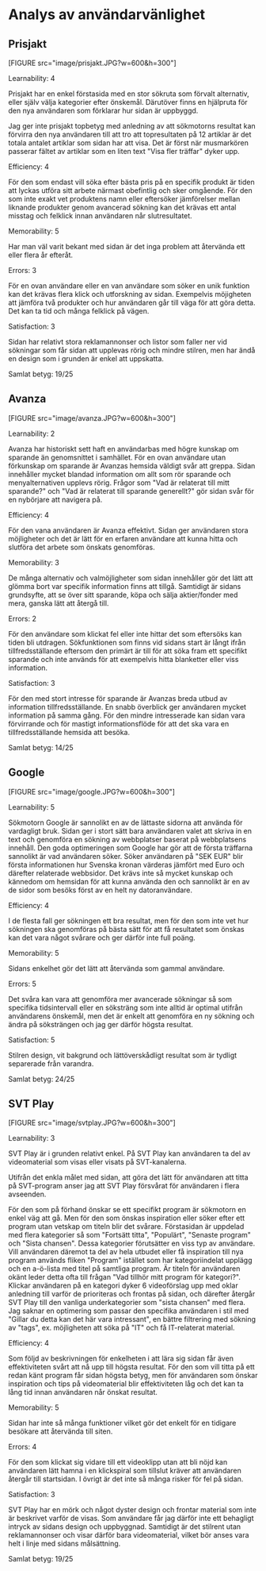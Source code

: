 Analys av användarvänlighet
====================

<h2>Prisjakt</h2>

[FIGURE src="image/prisjakt.JPG?w=600&h=300"]

Learnability: 4

Prisjakt har en enkel förstasida med en stor sökruta som förvalt alternativ, eller själv välja kategorier efter önskemål. Därutöver finns en hjälpruta för den nya användaren som förklarar hur sidan är uppbyggd.

Jag ger inte prisjakt topbetyg med anledning av att sökmotorns resultat kan förvirra den nya användaren till att tro att topresultaten på 12 artiklar är det totala antalet artiklar som sidan har att visa. Det är först när musmarkören passerar fältet av artiklar som en liten text "Visa fler träffar" dyker upp.

Efficiency: 4

För den som endast vill söka efter bästa pris på en specifik produkt är tiden att lyckas utföra sitt arbete närmast obefintlig och sker omgående. För den som inte exakt vet produktens namn eller eftersöker jämförelser mellan liknande produkter genom avancerad sökning kan det krävas ett antal misstag och felklick innan användaren når slutresultatet.

Memorability: 5

Har man väl varit bekant med sidan är det inga problem att återvända ett eller flera år efteråt.

Errors: 3

För en ovan användare eller en van användare som söker en unik funktion kan det krävas flera klick och utforskning av sidan. Exempelvis möjigheten att jämföra två produkter och hur användaren går till väga för att göra detta. Det kan ta tid och många felklick på vägen.

Satisfaction: 3

Sidan har relativt stora reklamannonser och listor som faller ner vid sökningar som får sidan att upplevas rörig och mindre stilren, men har ändå en design som i grunden är enkel att uppskatta.

Samlat betyg: 19/25

<h2>Avanza</h2>

[FIGURE src="image/avanza.JPG?w=600&h=300"]

Learnability: 2

Avanza har historiskt sett haft en användarbas med högre kunskap om sparande än genomsnittet i samhället. För en ovan användare utan förkunskap om sparande är Avanzas hemsida väldigt svår att greppa. Sidan innehåller mycket blandad information om allt som rör sparande och menyalternativen upplevs rörig. Frågor som "Vad är relaterat till mitt sparande?" och "Vad är relaterat till sparande generellt?" gör sidan svår för en nybörjare att navigera på.

Efficiency: 4

För den vana användaren är Avanza effektivt. Sidan ger användaren stora möjligheter och det är lätt för en erfaren användare att kunna hitta och slutföra det arbete som önskats genomföras.

Memorability: 3

De många alternativ och valmöjligheter som sidan innehåller gör det lätt att glömma bort var specifik information finns att tillgå. Samtidigt är sidans grundsyfte, att se över sitt sparande, köpa och sälja aktier/fonder med mera, ganska lätt att återgå till.

Errors: 2

För den användare som klickat fel eller inte hittar det som eftersöks kan tiden bli utdragen. Sökfunktionen som finns vid sidans start är långt ifrån tillfredsställande eftersom den primärt är till för att söka fram ett specifikt sparande och inte används för att exempelvis hitta blanketter eller viss information.

Satisfaction: 3

För den med stort intresse för sparande är Avanzas breda utbud av information tillfredsställande. En snabb överblick ger användaren mycket information på samma gång. För den mindre intresserade kan sidan vara förvirrande och för mastigt informationsflöde för att det ska vara en tillfredsställande hemsida att besöka.

Samlat betyg: 14/25

<h2>Google</h2>

[FIGURE src="image/google.JPG?w=600&h=300"]

Learnability: 5

Sökmotorn Google är sannolikt en av de lättaste sidorna att använda för vardagligt bruk. Sidan ger i stort sätt bara användaren valet att skriva in en text och genomföra en sökning av webbplatser baserat på webbplatsens innehåll. Den goda optimeringen som Google har gör att de första träffarna sannolikt är vad användaren söker. Söker användaren på "SEK EUR" blir första informationen hur Svenska kronan värderas jämfört med Euro och därefter relaterade webbsidor. Det krävs inte så mycket kunskap och kännedom om hemsidan för att kunna använda den och sannolikt är en av de sidor som besöks först av en helt ny datoranvändare.

Efficiency: 4

I de flesta fall ger sökningen ett bra resultat, men för den som inte vet hur sökningen ska genomföras på bästa sätt för att få resultatet som önskas kan det vara något svårare och ger därför inte full poäng.

Memorability: 5

Sidans enkelhet gör det lätt att återvända som gammal användare.

Errors: 5

Det svåra kan vara att genomföra mer avancerade sökningar så som specifika tidsintervall eller en söksträng som inte alltid är optimal utifrån användarens önskemål, men det är enkelt att genomföra en ny sökning och ändra på söksträngen och jag ger därför högsta resultat.

Satisfaction: 5

Stilren design, vit bakgrund och lättöverskådligt resultat som är tydligt separerade från varandra.

Samlat betyg: 24/25

<h2>SVT Play</h2>

[FIGURE src="image/svtplay.JPG?w=600&h=300"]

Learnability: 3

SVT Play är i grunden relativt enkel. På SVT Play kan användaren ta del av videomaterial som visas eller visats på SVT-kanalerna.

Utifrån det enkla målet med sidan, att göra det lätt för användaren att titta på SVT-program anser jag att SVT Play försvårat för användaren i flera avseenden.

För den som på förhand önskar se ett specifikt program är sökmotorn en enkel väg att gå. Men för den som önskas inspiration eller söker efter ett program utan vetskap om titeln blir det svårare. Förstasidan är uppdelad med flera kategorier så som "Fortsätt titta", "Populärt", "Senaste program" och "Sista chansen". Dessa kategorier förutsätter en viss typ av användare. Vill användaren däremot ta del av hela utbudet eller få inspiration till nya program används fliken "Program" istället som har kategoriindelat upplägg och en a-ö-lista med titel på samtliga program. Är titeln för användaren okänt leder detta ofta till frågan "Vad tillhör mitt program för kategori?". Klickar användaren på en kategori dyker 6 videoförslag upp med oklar anledning till varför de prioriteras och frontas på sidan, och därefter återgår SVT Play till den vanliga underkategorier som "sista chansen" med flera. Jag saknar en optimering som passar den specifika användaren i stil med "Gillar du detta kan det här vara intressant", en bättre filtrering med sökning av "tags", ex. möjligheten att söka på "IT" och få IT-relaterat material.

Efficiency: 4

Som följd av beskrivningen för enkelheten i att lära sig sidan får även effektiviteten svårt att nå upp till högsta resultat. För den som vill titta på ett redan känt program får sidan högsta betyg, men för användaren som önskar inspiration och tips på videomaterial blir effektiviteten låg och det kan ta lång tid innan användaren når önskat resultat.

Memorability: 5

Sidan har inte så många funktioner vilket gör det enkelt för en tidigare besökare att återvända till siten.

Errors: 4

För den som klickat sig vidare till ett videoklipp utan att bli nöjd kan användaren lätt hamna i en klickspiral som tillslut kräver att användaren återgår till startsidan. I övrigt är det inte så många risker för fel på sidan.

Satisfaction: 3

SVT Play har en mörk och något dyster design och frontar material som inte är beskrivet varför de visas. Som användare får jag därför inte ett behagligt intryck av sidans design och uppbyggnad. Samtidigt är det stilrent utan reklamannonser och visar därför bara videomaterial, vilket bör anses vara helt i linje med sidans målsättning.

Samlat betyg: 19/25

